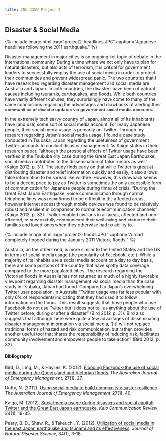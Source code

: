 ```yaml
---
title: INF 335W Project 2
---
```

## Disaster & Social Media

{% include image.html
            img="project2-headlines.JPG"
            caption="Japanese headlines following the 2011 earthquake." %}

Disaster management in major cities is an ongoing hot topic of debate in the international community. During a time where we not only have to plan for natural disasters, but also acts of terrorism, it is critical for government leaders to successfully employ the use of social media in order to protect their communities and prevent widespread panic. The two countries that I have researched regarding disaster management and social media are Australia and Japan. In both countries, the disasters have been of natural causes including tsunamis, earthquakes, and floods. While both countries have vastly different cultures, they surprisingly have come to many of the same conclusions regarding the advantages and drawbacks of alerting their communities of disaster updates via government social media accounts.

In the extremely tech savvy country of Japan, almost all of its inhabitants have (and use) some sort of social media account. For many Japanese people, their social media usage is primarily on Twitter. Through my research regarding Japan’s social media usage, I found a case study conducted in Tsubaka, Japan regarding the usefulness of government Twitter accounts to conduct disaster management. As Kaigo states in their research paper, “although the prosocial effects of Twitter usage have been verified in the Tsukuba city case during the Great East Japan Earthquake, social media contributed to the dissemination of false rumors as well” (Kaigo 2012, p. 31). The study finds early on that while Twitter is great at distributing disaster and relief information quickly and easily, it also allows false information to be spread like wildfire. However, this drawback seems to be a decent price to pay as Twitter is sometimes the only accessible form of communication for Japanese people during times of crisis. “During the Great East Japan Earthquake, voice communication through normal telephone lines was reconfirmed to be difficult in the affected areas, however Internet access through mobile devices was found to be relatively robust and resilient in comparison to normal telecommunication channels” (Kaigo 2012, p. 32). Twitter enabled civilians in all areas, affected and non-affected, to successfully communicate their well-being and status to their families and loved-ones when they otherwise had no ability to.

{% include image.html
            img="project2-floods.JPG"
            caption="A road completely flooded during the January 2011 Victoria floods." %}

Australia, on the other-hand, is more similar to the United States and the UK in terms of social media usage (the popularity of Facebook, etc.). While a majority of its inhabits use a social media account on a day to day basis, there are some portions of the country that have spotty data coverage compared to the more populated cities. The research regarding the Victorian floods in Australia has not returned as much of a highly favorable viewpoint regarding disaster management via social media than the case study in Tsubaka, Japan had found. Compared to Japan’s overwhelming Twitter user population, in Australia “Twitter usage was far less popular with only 6% of respondents indicating that they had used it to follow information on the floods. This result suggests that those people who use Facebook do not use Twitter but it does not tell us anything about the use of Twitter before, during or after a disaster” (Bird 2012, p. 31). Bird also suggests that although there were quite a few advantages of disseminating disaster management information via social media, “[it] will not replace traditional forms of hazard and risk communication, but rather, provides another useful tool that shares the responsibility of reducing risk, facilitates community involvement and empowers people to take action” (Bird 2012, p. 32).

#### Bibliography

Bird, D., Ling, M., &amp; Haynes, K. (2012). <a href="https://www.researchgate.net/profile/Deanne_Bird/publication/263810598_Flooding_Facebook_-_the_use_of_social_media_during_the_Queensland_and_Victorian_floods/links/0deec53bf41e829333000000.pdf">Flooding Facebook-the use of social media during the Queensland and Victorian floods</a>. <em>The Australian Journal of Emergency Management</em>, 27(1), 27.

Dufty, N. (2012). <a href="https://www.researchgate.net/profile/Neil_Dufty/publication/279861590_Using_Social_Media_to_Build_Community_Disaster_Resilience/links/559cabd908ae7f3eb4d033dc.pdf">Using social media to build community disaster resilience</a>. <em>The Australian Journal of Emergency Management</em>, 27(1), 40.

Kaigo, M. (2012). <a href="http://www.mediacom.keio.ac.jp/publication/pdf2012/KCR34_02KAIGO.pdf">Social media usage during disasters and social capital: Twitter and the Great East Japan earthquake</a>. <em>Keio Communication Review</em>, 34(1), 19-35.

Peary, B. D., Shaw, R., &amp; Takeuchi, Y. (2012). <a href="https://www.jstage.jst.go.jp/article/jnds/34/1/34_3/_pdf">Utilization of social media in the east Japan earthquake and tsunami and its effectiveness</a>. <em>Journal of Natural Disaster Science</em>, 34(1), 3-18.
